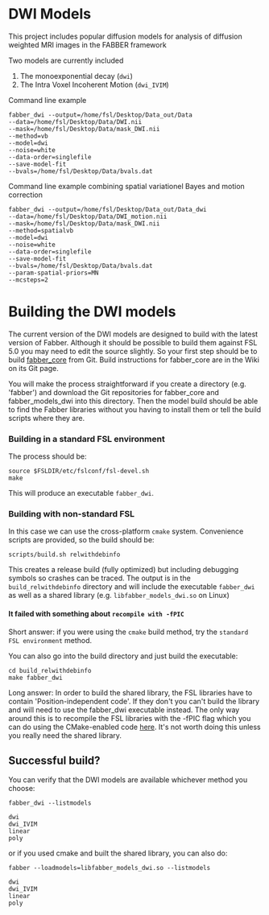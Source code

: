 # DWI Models

This project includes popular diffusion models for analysis of diffusion weighted 
MRI images in the FABBER framework

Two models are currently included 
1.  The monoexponential decay (`dwi`)
2.  The Intra Voxel Incoherent Motion (`dwi_IVIM`)     

Command line example

    fabber_dwi --output=/home/fsl/Desktop/Data_out/Data
    --data=/home/fsl/Desktop/Data/DWI.nii
    --mask=/home/fsl/Desktop/Data/mask_DWI.nii
    --method=vb
    --model=dwi
    --noise=white 
    --data-order=singlefile 
    --save-model-fit 
    --bvals=/home/fsl/Desktop/Data/bvals.dat

Command line example combining spatial variationel Bayes and motion correction

    fabber_dwi --output=/home/fsl/Desktop/Data_out/Data_dwi 
    --data=/home/fsl/Desktop/Data/DWI_motion.nii 
    --mask=/home/fsl/Desktop/Data/mask_DWI.nii 
    --method=spatialvb 
    --model=dwi 
    --noise=white 
    --data-order=singlefile 
    --save-model-fit 
    --bvals=/home/fsl/Desktop/Data/bvals.dat 
    --param-spatial-priors=MN 
    --mcsteps=2
    
# Building the DWI models

The current version of the DWI models are designed to build with the latest 
version of Fabber. Although it should be possible to build them against FSL 5.0 
you may need to edit the source slightly. So your first step should be to build 
[fabber_core](https://ibme-gitcvs.eng.ox.ac.uk/fabber/fabber_core) from Git. 
Build instructions for fabber_core are in the Wiki on its Git page. 

You will make the process straightforward if you create a directory (e.g. 
'fabber') and download the Git repositories for fabber_core and fabber_models_dwi
into this directory. Then the model build should be able to find the Fabber 
libraries without you having to install them or tell the build scripts where 
they are.

### Building in a standard FSL environment

The process should be:

    source $FSLDIR/etc/fslconf/fsl-devel.sh
    make

This will produce an executable `fabber_dwi`.

### Building with non-standard FSL

In this case we can use the cross-platform `cmake` system. Convenience scripts
are provided, so the build should be:

    scripts/build.sh relwithdebinfo
    
This creates a release build (fully optimized) but including debugging symbols
so crashes can be traced. The output is in the `build_relwithdebinfo` directory
and will include the executable `fabber_dwi` as well as a shared library
(e.g. `libfabber_models_dwi.so` on Linux)

#### It failed with something about `recompile with -fPIC`

Short answer: if you were using the `cmake` build method, try the `standard
FSL environment` method.

You can also go into the build directory and just build the executable:

    cd build_relwithdebinfo
    make fabber_dwi
    
Long answer: In order to build the shared library, the FSL libraries have to 
contain 'Position-independent code'. If they don't you can't build the library 
and will need to use the fabber_dwi executable instead. The only way around 
this is to recompile the FSL libraries with the -fPIC flag which you can
do using the CMake-enabled code [here](https://ibme-gitcvs.eng.ox.ac.uk/fsl/fsl).
It's not worth doing this unless you really need the shared library.

## Successful build?

You can verify that the DWI models are available whichever method you choose:

    fabber_dwi --listmodels
    
    dwi
    dwi_IVIM
    linear
    poly

or if you used cmake and built the shared library, you can also do:

    fabber --loadmodels=libfabber_models_dwi.so --listmodels
    
    dwi
    dwi_IVIM
    linear
    poly
